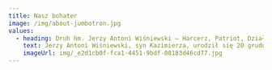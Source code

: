 ```yaml
---
title: Nasz bohater
image: /img/about-jumbotron.jpg
values:
  - heading: Druh hm. Jerzy Antoni Wiśniewski – Harcerz, Patriot, Działacz
    text: Jerzy Antoni Wiśniewski, syn Kazimierza, urodził się 20 grudnia 1928 roku w Warszawie, gdzie od najmłodszych lat wykazywał ducha patriotyzmu i zaangażowania społecznego. Już w wieku 14 lat, w 1942 roku, w czasie okupacji niemieckiej, nawiązał kontakt z Szarymi Szeregami – harcerską organizacją podziemną. Został przyjęty do Drużyny Harcerskiej im. Traugutta, działającej w strukturach Roju Bałtyk. Przez następne lata, Jerzy Wiśniewski nierozerwalnie związał swoje życie z harcerstwem, angażując się w działalność wychowawczą, organizacyjną i patriotyczną. Jego służba harcerska trwała aż do końca lat sześćdziesiątych. Po wojnie, od 1956 roku, swoją harcerską misję kontynuował w Stalowej Woli, gdzie przez dekadę pełnił funkcję zastępcy Komendanta Hufca. Jego praca wychowawcza przyczyniła się do ukształtowania wielu pokoleń młodych harcerzy, którym przekazywał wartości patriotyzmu, współpracy i służby dla Ojczyzny. Za swoją działalność Jerzy Wiśniewski został odznaczony wieloma prestiżowymi wyróżnieniami. Otrzymał m.in. Warszawski Krzyż Powstańczy, a także najwyższe odznaczenie ZHP – Rozetę z Mieczami do Krzyża „Za zasługi dla ZHP”. Jego życie było przykładem pełnej poświęcenia służby harcerskiej i patriotycznej, które inspirowało i nadal inspiruje kolejne pokolenia.
    imageUrl: img/_e2d1cb0f-fca1-4451-9bdf-08183d46cd77.jpg
---
```

